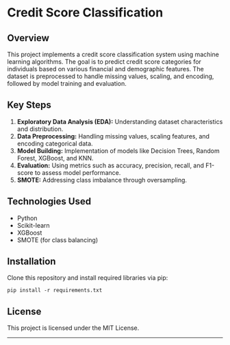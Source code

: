 # Credit Score Classification

## Overview
This project implements a credit score classification system using machine learning algorithms. The goal is to predict credit score categories for individuals based on various financial and demographic features. The dataset is preprocessed to handle missing values, scaling, and encoding, followed by model training and evaluation.

## Key Steps
1. **Exploratory Data Analysis (EDA):** Understanding dataset characteristics and distribution.
2. **Data Preprocessing:** Handling missing values, scaling features, and encoding categorical data.
3. **Model Building:** Implementation of models like Decision Trees, Random Forest, XGBoost, and KNN.
4. **Evaluation:** Using metrics such as accuracy, precision, recall, and F1-score to assess model performance.
5. **SMOTE:** Addressing class imbalance through oversampling.

## Technologies Used
- Python
- Scikit-learn
- XGBoost
- SMOTE (for class balancing)

## Installation
Clone this repository and install required libraries via pip:
```
pip install -r requirements.txt
```

## License
This project is licensed under the MIT License.

---
